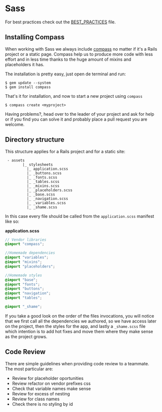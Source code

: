 # Sass

For best practices check out the [BEST_PRACTICES](BEST_PRACTICES.md) file.

## Installing Compass

When working with Sass we always include [compass](http://compass-style.org/) no matter if it's a Rails project or a static page. Compass help us to produce more code with less effort and in less time thanks to the huge amount of mixins and placeholders it has.

The installation is pretty easy, just open de terminal and run:

```
$ gem update --system
$ gem install compass
```

That's it for installation, and now to start a new project using `compass`

```
$ compass create <myproject>
```

Having problems?, head over to the leader of your project and ask for help or if you find you can solve it and probably place a pull request you are welcome.

## Directory structure

This structure applies for a Rails project and for a static site:

```
 - assets
 		|_ stylesheets
 		  |_ application.scss
 		  |_ _buttons.scss
 		  |_ _fonts.scss
 		  |_ _tables.scss
 		  |_ _mixins.scss
 		  |_ _placeholders.scss
 		  |_ _base.scss
 		  |_ _navigation.scss
 		  |_ _variables.scss
 		  |_ _shame.scss
```

In this case every file should be called from the `application.scss` manifest like so:

**application.scss**

```scss
// Vendor libraries
@import "compass";

//Homemade dependencies
@import "variables";
@import "mixins";
@import "placeholders";

//Homemade styles
@import "base";
@import "fonts";
@import "buttons";
@import "navigation";
@import "tables";

@import "_shame";
```

If you take a good look on the order of the files invocations, you will notice that we first call all the dependencies we authored, so we have access later on the project, then the styles for the app, and lastly a `_shame.scss` file which intention is to add hot fixes and move them where they make sense as the project grows.


## Code Review

There are simple guidelines when providing code review to a teammate. The most particular are:

* Review for placeholder oportunities
* Review refactor on vendor prefixes css
* Check that variable names make sense
* Review for excess of nesting
* Review for class names
* Check there is no styling by id



